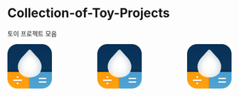 # Collection-of-Toy-Projects
토이 프로젝트 모음



<div align="center">
    <img src="./images/AppIcon.png" width="100" align="left">
    <img src="./images/AppIcon.png" width="100">
    <img src="./images/AppIcon.png" width="100" align="right">
</div>

<!--<p align="center">-->
<!--      <img src="..." align="left">-->
<!--      <img src="...">-->
<!--      <img src="..." align="right">-->
<!--</p>-->

<!--![myimg](link){: height="75px" width="300px" style="float:left; padding-right:10px" }-->

<!--<div style="display:flex; justify-content:center;">-->
<!--///<div style="display:flex; justify-content:center;">-->
